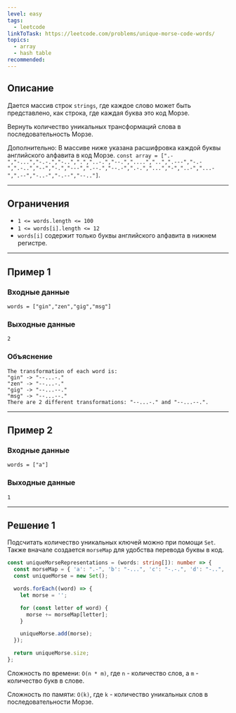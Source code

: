 ```yaml
---
level: easy
tags:
  - leetcode
linkToTask: https://leetcode.com/problems/unique-morse-code-words/
topics:
  - array
  - hash table
recommended:
---
```

## Описание

Дается массив строк `strings`, где каждое слово может быть представлено, как строка, где каждая буква это код Морзе.

Вернуть количество уникальных трансформаций слова в последовательность Морзе.

Дополнительно: В массиве ниже указана расшифровка каждой буквы английского алфавита в код Морзе.
`const array = [".-","-...","-.-.","-..",".","..-.","--.","....","..",".---","-.-",".-..","--","-.","---",".--.","--.-",".-.","...","-","..-","...-",".--","-..-","-.--","--.."]`.

---
## Ограничения

- `1 <= words.length <= 100`
- `1 <= words[i].length <= 12`
- `words[i]` содержит только буквы английского алфавита в нижнем регистре.

---
## Пример 1

### Входные данные

```
words = ["gin","zen","gig","msg"]
```
### Выходные данные

```
2
```
### Объяснение

```
The transformation of each word is:
"gin" -> "--...-."
"zen" -> "--...-."
"gig" -> "--...--."
"msg" -> "--...--."
There are 2 different transformations: "--...-." and "--...--.".
```

---
## Пример 2

### Входные данные

```
words = ["a"]
```
### Выходные данные

```
1
```

---
## Решение 1

Подсчитать количество уникальных ключей можно при помощи `Set`. Также вначале создается `morseMap` для удобства перевода буквы в код.

```typescript
const uniqueMorseRepresentations = (words: string[]): number => {
  const morseMap = { 'a': ".-", 'b': "-...", 'c': "-.-.", 'd': "-..", 'e': ".", 'f': "..-.", 'g': "--.", 'h': "....", 'i': "..", 'j': ".---", 'k': "-.-", 'l': ".-..", 'm': "--", 'n': "-.", 'o': "---", 'p': ".--.", 'q': "--.-", 'r': ".-.", 's': "...", 't': "-", 'u': "..-", 'v': "...-", 'w': ".--", 'x': "-..-", 'y': "-.--", 'z': "--.." };
  const uniqueMorse = new Set();

  words.forEach((word) => {
    let morse = '';

    for (const letter of word) {
      morse += morseMap[letter];
    }

    uniqueMorse.add(morse);
  });

  return uniqueMorse.size;
};
```

Сложность по времени: `O(n * m)`, где `n` - количество слов, а `m` - количество букв в слове.

Сложность по памяти: `O(k)`, где `k` - количество уникальных слов в последовательности Морзе.